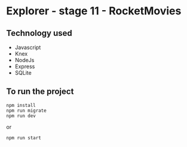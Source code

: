 # Explorer - stage 11 - RocketMovies
## Technology used

- Javascript
- Knex
- NodeJs
- Express
- SQLite

## To run the project

    npm install
    npm run migrate
    npm run dev

or

    npm run start